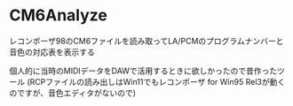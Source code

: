 # CM6Analyze
レコンポーザ98のCM6ファイルを読み取ってLA/PCMのプログラムナンバーと音色の対応表を表示する

個人的に当時のMIDIデータをDAWで活用するときに欲しかったので昔作ったツール
(RCPファイルの読み出しはWin11でもレコンポーザ for Win95 Rel3が動くのですが、音色エディタがないので)
